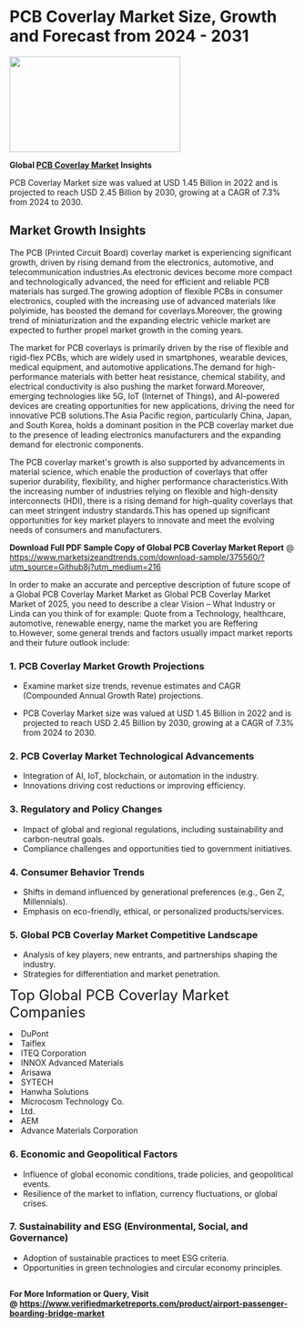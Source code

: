 <H1>PCB Coverlay Market Size, Growth and Forecast from 2024 - 2031</H1><img class="aligncenter size-medium wp-image-584254" src="https://thirdeyenews.in/wp-content/uploads/2024/09/Global-Market-Research-300x168.jpeg" alt="" width="300" height="168" /><p><strong>Global&nbsp;<a href="https://www.marketsizeandtrends.com/download-sample/375560/?utm_source=Github8j?utm_medium=216">PCB Coverlay Market</a> Insights</strong></p><p>PCB Coverlay Market size was valued at USD 1.45 Billion in 2022 and is projected to reach USD 2.45 Billion by 2030, growing at a CAGR of 7.3% from 2024 to 2030.</p><p><h2>Market Growth Insights</h2> <p>The PCB (Printed Circuit Board) coverlay market is experiencing significant growth, driven by rising demand from the electronics, automotive, and telecommunication industries.As electronic devices become more compact and technologically advanced, the need for efficient and reliable PCB materials has surged.The growing adoption of flexible PCBs in consumer electronics, coupled with the increasing use of advanced materials like polyimide, has boosted the demand for coverlays.Moreover, the growing trend of miniaturization and the expanding electric vehicle market are expected to further propel market growth in the coming years.</p> <p>The market for PCB coverlays is primarily driven by the rise of flexible and rigid-flex PCBs, which are widely used in smartphones, wearable devices, medical equipment, and automotive applications.The demand for high-performance materials with better heat resistance, chemical stability, and electrical conductivity is also pushing the market forward.Moreover, emerging technologies like 5G, IoT (Internet of Things), and AI-powered devices are creating opportunities for new applications, driving the need for innovative PCB solutions.The Asia Pacific region, particularly China, Japan, and South Korea, holds a dominant position in the PCB coverlay market due to the presence of leading electronics manufacturers and the expanding demand for electronic components.<p>The PCB coverlay market's growth is also supported by advancements in material science, which enable the production of coverlays that offer superior durability, flexibility, and higher performance characteristics.With the increasing number of industries relying on flexible and high-density interconnects (HDI), there is a rising demand for high-quality coverlays that can meet stringent industry standards.This has opened up significant opportunities for key market players to innovate and meet the evolving needs of consumers and manufacturers.</p> <p><span class=""><strong>Download Full PDF Sample Copy of Global PCB Coverlay Market Report</strong> @ <a href="https://www.marketsizeandtrends.com/download-sample/375560/?utm_source=Github8j?utm_medium=216" target="_blank">https://www.marketsizeandtrends.com/download-sample/375560/?utm_source=Github8j?utm_medium=216</a></span></p><p>In order to make an accurate and perceptive description of future scope of a Global&nbsp;PCB Coverlay Market Market as Global&nbsp;PCB Coverlay Market Market of 2025, you need to describe a clear Vision &ndash; What Industry or Linda can you think of for example: Quote from a Technology, healthcare, automotive, renewable energy, name the market you are Reffering to.However, some general trends and factors usually impact market reports and their future outlook include:</p><h3>1.&nbsp;<strong>PCB Coverlay Market Growth Projections</strong></h3><ul><li>Examine market size trends, revenue estimates and CAGR (Compounded Annual Growth Rate) projections.</li><li><p>PCB Coverlay Market size was valued at USD 1.45 Billion in 2022 and is projected to reach USD 2.45 Billion by 2030, growing at a CAGR of 7.3% from 2024 to 2030.</p></li></ul><h3>2.&nbsp;<strong>PCB Coverlay Market Technological Advancements</strong></h3><ul><li>Integration of AI, IoT, blockchain, or automation in the industry.</li><li>Innovations driving cost reductions or improving efficiency.</li></ul><h3>3.&nbsp;<strong>Regulatory and Policy Changes</strong></h3><ul><li>Impact of global and regional regulations, including sustainability and carbon-neutral goals.</li><li>Compliance challenges and opportunities tied to government initiatives.</li></ul><h3>4.&nbsp;<strong>Consumer Behavior Trends</strong></h3><ul><li>Shifts in demand influenced by generational preferences (e.g., Gen Z, Millennials).</li><li>Emphasis on eco-friendly, ethical, or personalized products/services.</li></ul><h3>5.&nbsp;<strong>Global PCB Coverlay Market Competitive Landscape</strong></h3><ul><li>Analysis of key players, new entrants, and partnerships shaping the industry.</li><li>Strategies for differentiation and market penetration.</li></ul><p data-pm-slice="1 1 []"><span style="color: inherit; font-family: inherit; font-size: 25px;">Top Global PCB Coverlay Market Companies</span></p><div class="" data-test-id=""><p><li>DuPont</li><li> Taiflex</li><li> ITEQ Corporation</li><li> INNOX Advanced Materials</li><li> Arisawa</li><li> SYTECH</li><li> Hanwha Solutions</li><li> Microcosm Technology Co.</li><li> Ltd.</li><li> AEM</li><li> Advance Materials Corporation</li></p></div><h3>6.&nbsp;<strong>Economic and Geopolitical Factors</strong></h3><ul><li>Influence of global economic conditions, trade policies, and geopolitical events.</li><li>Resilience of the market to inflation, currency fluctuations, or global crises.</li></ul><h3>7.&nbsp;<strong>Sustainability and ESG (Environmental, Social, and Governance)</strong></h3><ul><li>Adoption of sustainable practices to meet ESG criteria.</li><li>Opportunities in green technologies and circular economy principles.</li></ul><h2><strong style="font-size: 14px;">For More Information or Query, Visit @&nbsp;</strong><a style="background-color: #ffffff; font-size: 14px;" href="https://www.marketsizeandtrends.com/report/pcb-coverlay-market/" target="_blank">https://www.verifiedmarketreports.com/product/airport-passenger-boarding-bridge-market</a></h2>